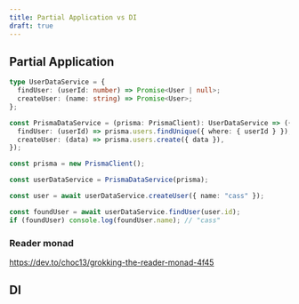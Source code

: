 ```yaml
---
title: Partial Application vs DI
draft: true
---
```


## Partial Application

```ts
type UserDataService = {
  findUser: (userId: number) => Promise<User | null>;
  createUser: (name: string) => Promise<User>;
};

const PrismaDataService = (prisma: PrismaClient): UserDataService => ({
  findUser: (userId) => prisma.users.findUnique({ where: { userId } }),
  createUser: (data) => prisma.users.create({ data }),
});

const prisma = new PrismaClient();

const userDataService = PrismaDataService(prisma);

const user = await userDataService.createUser({ name: "cass" });

const foundUser = await userDataService.findUser(user.id);
if (foundUser) console.log(foundUser.name); // "cass"
```

### Reader monad

<https://dev.to/choc13/grokking-the-reader-monad-4f45>

## DI
